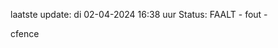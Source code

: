 laatste update: 
di 02-04-2024 16:38   uur 
Status: FAALT - fout - 
<div class="service O">cfence</div>